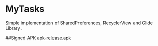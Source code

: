 # MyTasks
Simple implementation of SharedPreferences, RecyclerView and Glide Library .

##Signed APK
[apk-release.apk](https://github.com/rohfl/MyTasks/tree/main/app/release)
